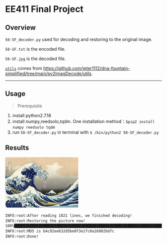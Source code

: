 # EE411 Final Project


## Overview

`50-SF_decoder.py` used for decoding and restoring to the original image.

`50-SF.txt` is the encoded file.

`50-SF.jpg` is the decoded file.

[`utils`](https://github.com/jeter1112/dna-fountain-simplified/tree/main/py2ImagDecode/utils) comes from https://github.com/jeter1112/dna-fountain-simplified/tree/main/py2ImagDecode/utils.


---

## Usage

> Prerequisite

1. install python2.7.18
2. install numpy,reedsolo,tqdm. One installation method：`$pip2 install numpy reedsolo tqdm`
3. run `50-SF_decoder.py` in terminal with `$ /bin/python2 50-SF_decoder.py`


## Results

![50-SF.jpg](50-SF.jpg)

```bash
INFO:root:After reading 1821 lines, we finished decoding!
INFO:root:Restoring the picture now!
100%████████████████████████████████████████████████████████████████████████████████████████████████████████████████████████████████| 1494/1494 [00:00<00:00, 860163.37it/s]
INFO:root:MD5 is b4c92ee632d5be073e1fc0a16902bd7c
INFO:root:Done!
```

